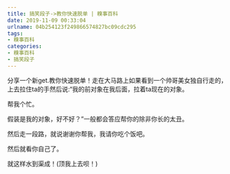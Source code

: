 ```yaml
---
title: 搞笑段子->教你快速脱单 | 糗事百科
date: 2019-11-09 00:33:04
urlname: 04b254123f249866574827bc09cdc295
tags: 
- 糗事百科
categories:
- 糗事百科
- 搞笑段子
---
```

分享一个新get.教你快速脱单！走在大马路上如果看到一个帅哥美女独自行走的，上去拉住ta的手然后说:“我的前对象在我后面，拉着ta现在的对象。

帮我个忙。

假装是我的对象，好不好？”一般都会答应帮你的除非你长的太丑。

然后走一段路，就说谢谢你帮我，我请你吃个饭吧。

然后就看你自己了。

就这样水到渠成！(顶我上去呗！)


